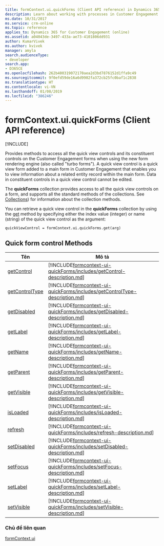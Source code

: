 ```yaml
---
title: formContext.ui.quickForms (Client API reference) in Dynamics 365 for Customer Engagement| MicrosoftDocs
description: Learn about working with processes in Customer Engagement using client API.
ms.date: 10/31/2017
ms.service: crm-online
ms.topic: reference
applies_to: Dynamics 365 for Customer Engagement (online)
ms.assetid: a04043de-3497-433a-ae73-4101806dd931
author: KumarVivek
ms.author: kvivek
manager: amyla
search.audienceType:
- developer
search.app:
- D365CE
ms.openlocfilehash: 262b400319072170aea2d3bd7876152d1ffa9c49
ms.sourcegitcommit: 9f0efd59de16a6d9902fa372cb25fc0baf1c2838
ms.translationtype: HT
ms.contentlocale: vi-VN
ms.lasthandoff: 01/08/2019
ms.locfileid: "386246"
---
```

# <a name="formcontextuiquickforms-client-api-reference"></a>formContext.ui.quickForms (Client API reference)

[!INCLUDE[](../../../includes/cc_applies_to_update_9_0_0.md)]

Provides methods to access all the quick view controls and its constituent controls on the Customer Engagement forms when using the new form rendering engine (also called "turbo forms"). A quick view control is a quick view form added to a main form in Customer Engagement that enables you to view information about a related entity record within the main form. Data in constituent controls in a quick view control cannot be edited.

The **quickForms** collection provides access to all the quick view controls on a form, and supports all the standard methods of the collections. See [Collections](collections.md)) for information about the collection methods. 

You can retrieve a quick view control in the **quickForms** collection by using the [get](collections/get.md) method by specifying either the index value (integer) or name (string) of the quick view control as the argument:

`quickViewControl = formContext.ui.quickForms.get(arg)`


## <a name="quick-form-control-methods"></a>Quick form control Methods

|                             Tên                              |                                                                  Mô tả                                                                   |
|---------------------------------------------------------------|------------------------------------------------------------------------------------------------------------------------------------------------|
|   [getControl](formcontext-ui-quickForms/getControlType.md)   |     [!INCLUDE[formcontext-ui-quickForms/includes/getControl-description.md](formcontext-ui-quickForms/includes/getControl-description.md)]     |
| [getControlType](formcontext-ui-quickForms/getControlType.md) | [!INCLUDE[formcontext-ui-quickForms/includes/getControlType-description.md](formcontext-ui-quickForms/includes/getControlType-description.md)] |
|    [getDisabled](formcontext-ui-quickForms/getDisabled.md)    |    [!INCLUDE[formcontext-ui-quickForms/includes/getDisabled-description.md](formcontext-ui-quickForms/includes/getDisabled-description.md)]    |
|       [getLabel](formcontext-ui-quickForms/getLabel.md)       |       [!INCLUDE[formcontext-ui-quickForms/includes/getLabel-description.md](formcontext-ui-quickForms/includes/getLabel-description.md)]       |
|        [getName](formcontext-ui-quickForms/getName.md)        |        [!INCLUDE[formcontext-ui-quickForms/includes/getName-description.md](formcontext-ui-quickForms/includes/getName-description.md)]        |
|      [getParent](formcontext-ui-quickForms/getParent.md)      |      [!INCLUDE[formcontext-ui-quickForms/includes/getParent-description.md](formcontext-ui-quickForms/includes/getParent-description.md)]      |
|     [getVisible](formcontext-ui-quickForms/getVisible.md)     |     [!INCLUDE[formcontext-ui-quickForms/includes/getVisible-description.md](formcontext-ui-quickForms/includes/getVisible-description.md)]     |
|       [isLoaded](formcontext-ui-quickForms/isLoaded.md)       |       [!INCLUDE[formcontext-ui-quickForms/includes/isLoaded-description.md](formcontext-ui-quickForms/includes/isLoaded-description.md)]       |
|        [refresh](formcontext-ui-quickForms/refresh.md)        |        [!INCLUDE[formcontext-ui-quickForms/includes/refresh-description.md](formcontext-ui-quickForms/includes/refresh-description.md)]        |
|    [setDisabled](formcontext-ui-quickForms/setDisabled.md)    |    [!INCLUDE[formcontext-ui-quickForms/includes/setDisabled-description.md](formcontext-ui-quickForms/includes/setDisabled-description.md)]    |
|       [setFocus](formcontext-ui-quickForms/setFocus.md)       |       [!INCLUDE[formcontext-ui-quickForms/includes/setFocus-description.md](formcontext-ui-quickForms/includes/setFocus-description.md)]       |
|       [setLabel](formcontext-ui-quickForms/setLabel.md)       |       [!INCLUDE[formcontext-ui-quickForms/includes/setLabel-description.md](formcontext-ui-quickForms/includes/setLabel-description.md)]       |
|     [setVisible](formcontext-ui-quickForms/setVisible.md)     |     [!INCLUDE[formcontext-ui-quickForms/includes/setVisible-description.md](formcontext-ui-quickForms/includes/setVisible-description.md)]     |

### <a name="related-topics"></a>Chủ đề liên quan

[formContext.ui](formContext-ui.md)
